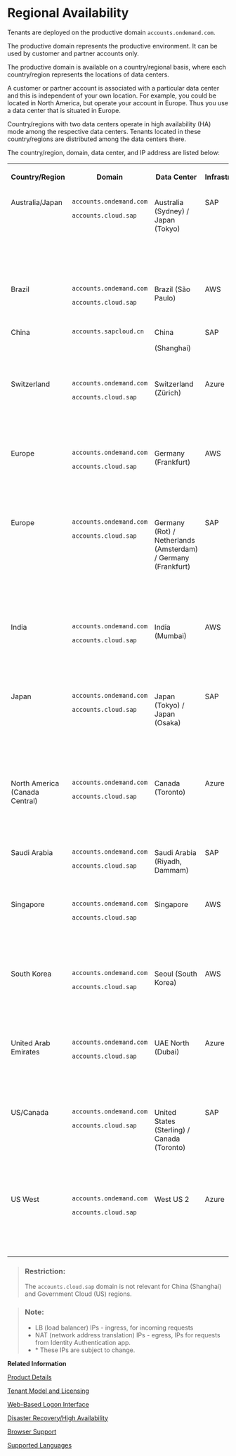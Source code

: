<!-- loiobe600ca4258241789a3ab4adc05e4849 -->

# Regional Availability

Tenants are deployed on the productive domain `accounts.ondemand.com`.



The productive domain represents the productive environment. It can be used by customer and partner accounts only.

The productive domain is available on a country/regional basis, where each country/region represents the locations of data centers.

A customer or partner account is associated with a particular data center and this is independent of your own location. For example, you could be located in North America, but operate your account in Europe. Thus you use a data center that is situated in Europe.

Country/regions with two data centers operate in high availability \(HA\) mode among the respective data centers. Tenants located in these country/regions are distributed among the data centers there.

The country/region, domain, data center, and IP address are listed below:


<table>
<tr>
<th valign="top">

Country/Region



</th>
<th valign="top">

Domain



</th>
<th valign="top">

Data Center



</th>
<th valign="top">

Infrastructure



</th>
<th valign="top">

LB IPs



</th>
<th valign="top">

NAT IPs



</th>
<th valign="top">

First IP - Last IP



</th>
</tr>
<tr>
<td valign="top">

Australia/Japan



</td>
<td valign="top">

`accounts.ondemand.com`

`accounts.cloud.sap`



</td>
<td valign="top">

Australia \(Sydney\) / Japan \(Tokyo\)



</td>
<td valign="top">

SAP



</td>
<td valign="top">

***157.133.168.73, 130.214.244.71***



</td>
<td valign="top">

***157.133.168.32/27, 130.214.240.32/27, 157.133.182.32/27, 130.214.244.32/27***



</td>
<td valign="top">

***157.133.168.32-157.133.168.63, 130.214.240.32-130.214.240.63, 157.133.182.32-157.133.182.63, 130.214.244.32-130.214.244.63***



</td>
</tr>
<tr>
<td valign="top">

Brazil



</td>
<td valign="top">

`accounts.ondemand.com`

`accounts.cloud.sap`



</td>
<td valign="top">

Brazil \(São Paulo\)



</td>
<td valign="top">

AWS



</td>
<td valign="top">

***54.232.33.83, 54.207.203.50, 54.207.116.12***



</td>
<td valign="top">

***18.228.75.28, 18.229.85.43, 54.232.93.209***



</td>
<td valign="top">

 



</td>
</tr>
<tr>
<td valign="top">

China



</td>
<td valign="top">

 `accounts.sapcloud.cn` 



</td>
<td valign="top">

China

\(Shanghai\)



</td>
<td valign="top">

SAP



</td>
<td valign="top">

***157.133.186.67, 157.133.186.78, 121.91.104.198***



</td>
<td valign="top">

***157.133.186.32/27, 130.214.218.32/27***



</td>
<td valign="top">

***157.133.186.32-157.133.186.63, 130.214.218.32-130.214.218.63***



</td>
</tr>
<tr>
<td valign="top">

Switzerland



</td>
<td valign="top">

`accounts.ondemand.com`

`accounts.cloud.sap`



</td>
<td valign="top">

Switzerland \(Zürich\)



</td>
<td valign="top">

Azure



</td>
<td valign="top">

***20.250.104.188, 20.250.104.193, 20.250.104.202***



</td>
<td valign="top">

***20.250.104.188/32, 20.250.104.193/32, 20.250.104.202/32***



</td>
<td valign="top">

***20.250.104.188-20.250.104.188, 20.250.104.193-20.250.104.193, 20.250.104.202-20.250.104.202***



</td>
</tr>
<tr>
<td valign="top">

Europe



</td>
<td valign="top">

`accounts.ondemand.com`

`accounts.cloud.sap`



</td>
<td valign="top">

Germany \(Frankfurt\)



</td>
<td valign="top">

AWS



</td>
<td valign="top">

***3.125.77.225, 3.126.218.72, 3.64.78.167***



</td>
<td valign="top">

\* ***52.57.77.94/32, 3.64.73.63/32, 18.192.191.4/32***



</td>
<td valign="top">

***52.57.77.94-52.57.77.94, 3.64.73.63-3.64.73.63, 18.192.191.4-18.192.191.4***



</td>
</tr>
<tr>
<td valign="top">

Europe



</td>
<td valign="top">

`accounts.ondemand.com`

`accounts.cloud.sap`



</td>
<td valign="top">

Germany \(Rot\) / Netherlands \(Amsterdam\) / Germany \(Frankfurt\)



</td>
<td valign="top">

SAP



</td>
<td valign="top">

***155.56.128.137, 157.133.170.72, 130.214.144.214***



</td>
<td valign="top">

***157.133.160.32/27, 130.214.226.32/27, 157.133.170.32/27, 130.214.230.32/27, 130.214.228.32/27***



</td>
<td valign="top">

***157.133.160.32-157.133.160.63, 130.214.226.32-130.214.226.63, 157.133.170.32-157.133.170.63, 130.214.230.32-130.214.230.63, 130.214.228.32-130.214.228.63***



</td>
</tr>
<tr>
<td valign="top">

India



</td>
<td valign="top">

`accounts.ondemand.com`

`accounts.cloud.sap`



</td>
<td valign="top">

India \(Mumbai\)



</td>
<td valign="top">

AWS



</td>
<td valign="top">

***3.109.7.59, 52.66.148.12, 43.205.45.235***



</td>
<td valign="top">

\****43.205.77.24/32, 13.234.53.169/32, 65.0.145.55/32***



</td>
<td valign="top">

***43.205.77.24-43.205.77.24, 13.234.53.169-13.234.53.169, 65.0.145.55-65.0.145.55***



</td>
</tr>
<tr>
<td valign="top">

Japan



</td>
<td valign="top">

`accounts.ondemand.com`

`accounts.cloud.sap`



</td>
<td valign="top">

Japan \(Tokyo\) / Japan \(Osaka\)



</td>
<td valign="top">

SAP



</td>
<td valign="top">

***157.133.182.83, 130.214.246.74***



</td>
<td valign="top">

***157.133.182.32/27, 130.214.244.32/27, 157.133.184.32/27, 130.214.246.32/27***



</td>
<td valign="top">

***157.133.182.32-157.133.182.63, 130.214.244.32-130.214.244.63, 157.133.184.32-157.133.184.63, 130.214.246.32-130.214.246.63***



</td>
</tr>
<tr>
<td valign="top">

North America \(Canada Central\)



</td>
<td valign="top">

`accounts.ondemand.com`

`accounts.cloud.sap`



</td>
<td valign="top">

Canada \(Toronto\)



</td>
<td valign="top">

Azure



</td>
<td valign="top">

***20.151.9.145, 20.43.19.31, 52.139.41.10***



</td>
<td valign="top">

\* ***20.151.9.145/32, 20.43.19.31/32, 52.139.41.10/32***



</td>
<td valign="top">

***20.151.9.145-20.151.9.145, 20.43.19.31-20.43.19.31, 52.139.41.10-52.139.41.10***



</td>
</tr>
<tr>
<td valign="top">

Saudi Arabia



</td>
<td valign="top">

`accounts.ondemand.com`

`accounts.cloud.sap`



</td>
<td valign="top">

Saudi Arabia \(Riyadh, Dammam\)



</td>
<td valign="top">

SAP



</td>
<td valign="top">

***130.214.222.99, 130.214.248.94***



</td>
<td valign="top">

***130.214.222.32/27, 130.214.248.32/27***



</td>
<td valign="top">

***130.214.222.32-130.214.222.63, 130.214.248.32-130.214.248.63***



</td>
</tr>
<tr>
<td valign="top">

Singapore



</td>
<td valign="top">

`accounts.ondemand.com`

`accounts.cloud.sap`



</td>
<td valign="top">

Singapore



</td>
<td valign="top">

AWS



</td>
<td valign="top">

***18.138.93.141, 13.251.80.194, 52.221.66.111***



</td>
<td valign="top">

\* ***18.138.207.29/32, 54.169.200.14/32, 54.254.117.58/32***



</td>
<td valign="top">

***18.138.207.29-18.138.207.29, 54.169.200.14-54.169.200.14, 54.254.117.58-54.254.117.58***



</td>
</tr>
<tr>
<td valign="top">

South Korea



</td>
<td valign="top">

`accounts.ondemand.com`

`accounts.cloud.sap`



</td>
<td valign="top">

Seoul \(South Korea\)



</td>
<td valign="top">

AWS



</td>
<td valign="top">

***3.34.214.12, 52.78.91.176, 15.164.154.86***



</td>
<td valign="top">

\* ***13.125.196.137/32, 3.34.68.186/32, 52.79.155.87/32***



</td>
<td valign="top">

***13.125.196.137-13.125.196.137, 3.34.68.186-3.34.68.186, 52.79.155.87-52.79.155.87***



</td>
</tr>
<tr>
<td valign="top">

United Arab Emirates



</td>
<td valign="top">

`accounts.ondemand.com`

`accounts.cloud.sap`



</td>
<td valign="top">

UAE North \(Dubai\)



</td>
<td valign="top">

Azure



</td>
<td valign="top">

***20.196.2.107, 40.123.196.103, 40.123.215.159***



</td>
<td valign="top">

\* ***20.196.2.107/32, 40.123.196.103/32, 40.123.215.159/32***



</td>
<td valign="top">

***20.196.2.107-20.196.2.107, 40.123.196.103-40.123.196.103, 40.123.215.159-40.123.215.159***



</td>
</tr>
<tr>
<td valign="top">

US/Canada



</td>
<td valign="top">

`accounts.ondemand.com`

`accounts.cloud.sap`



</td>
<td valign="top">

United States \(Sterling\) / Canada \(Toronto\)



</td>
<td valign="top">

SAP



</td>
<td valign="top">

***157.133.166.69, 130.214.238.92***



</td>
<td valign="top">

***157.133.166.32/27, 130.214.234.32/27, 157.133.176.32/27, 130.214.238.32/27***



</td>
<td valign="top">

***157.133.166.32-157.133.166.63, 130.214.234.32-130.214.234.63, 157.133.176.32-157.133.176.63, 130.214.238.32-130.214.238.63***



</td>
</tr>
<tr>
<td valign="top">

US West



</td>
<td valign="top">

`accounts.ondemand.com`

`accounts.cloud.sap`



</td>
<td valign="top">

West US 2



</td>
<td valign="top">

Azure



</td>
<td valign="top">

***52.143.72.52, 40.91.81.47, 52.143.74.249***



</td>
<td valign="top">

\* ***20.51.113.99/32, 20.57.161.219/32, 20.57.185.171/32***



</td>
<td valign="top">

***20.51.113.99-20.51.113.99, 20.57.161.219-20.57.161.219, 20.57.185.171-20.57.185.171***



</td>
</tr>
</table>

> ### Restriction:  
> The `accounts.cloud.sap` domain is not relevant for China \(Shanghai\) and Government Cloud \(US\) regions.

> ### Note:  
> -   LB \(load balancer\) IPs - ingress, for incoming requests
> -   NAT \(network address translation\) IPs - egress, IPs for requests from Identity Authentication app.
> -   \* These IPs are subject to change.

**Related Information**  


[Product Details](product-details-4d404b1.md)

[Tenant Model and Licensing](tenant-model-and-licensing-93160eb.md "This document provides information about the tenant model, tenant licensing, and obtaining a tenant of Identity Authentication.")

[Web-Based Logon Interface](web-based-logon-interface-8e40afc.md "Service providers that delegate authentication to Identity Authentication can use two types of visualization of the web-based user interfaces for the logon pages of their applications.")

[Disaster Recovery/High Availability](disaster-recovery-high-availability-2c1a055.md "Disaster recovery (DR) and high availability (HA) are based on the capabilities of the underlying infrastructure.")

[Browser Support](browser-support-0741076.md "Information on the supported browser version for the administration console, and the end user screens of SAP Cloud Identity Services.")

[Supported Languages](supported-languages-0ea634d.md "Information on the supported languages for the administration console, and the end user screens of Identity Authentication.")

